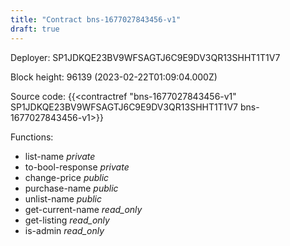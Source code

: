 ```yaml
---
title: "Contract bns-1677027843456-v1"
draft: true
---
```

Deployer: SP1JDKQE23BV9WFSAGTJ6C9E9DV3QR13SHHT1T1V7


 



Block height: 96139 (2023-02-22T01:09:04.000Z)

Source code: {{<contractref "bns-1677027843456-v1" SP1JDKQE23BV9WFSAGTJ6C9E9DV3QR13SHHT1T1V7 bns-1677027843456-v1>}}

Functions:

* list-name _private_
* to-bool-response _private_
* change-price _public_
* purchase-name _public_
* unlist-name _public_
* get-current-name _read_only_
* get-listing _read_only_
* is-admin _read_only_

